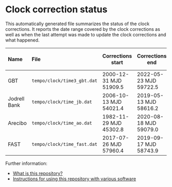
Clock correction status
=======================

This automatically generated file summarizes the status of the clock
corrections. It reports the date range covered by the clock corrections
as well as when the last attempt was made to update the clock corrections
and what happened.



| Name | File | Corrections start | Corrections end | Last check date | Last check result 
|:--- |:--- | --- | --- | --- |:--- 
| GBT | `tempo/clock/time3_gbt.dat` | 2000-12-31 MJD 51909.5 | 2022-05-23 MJD 59722.5 | 2022-05-24 | Unchanged 
| Jodrell Bank | `tempo/clock/time_jb.dat` | 2006-10-13 MJD 54021.4 | 2019-05-13 MJD 58616.2 | 2022-05-24 | Unchanged 
| Arecibo | `tempo/clock/time_ao.dat` | 1982-11-29 MJD 45302.8 | 2020-08-18 MJD 59079.0 | 2022-05-24 | Validation failed 
| FAST | `tempo/clock/time_fast.dat` | 2017-07-26 MJD 57960.4 | 2019-09-17 MJD 58743.9 | 2022-05-24 | Unchanged 




Further information:

- [What is this repository?](index.html)
- [Instructions for using this repository with various software](instructions.html)

